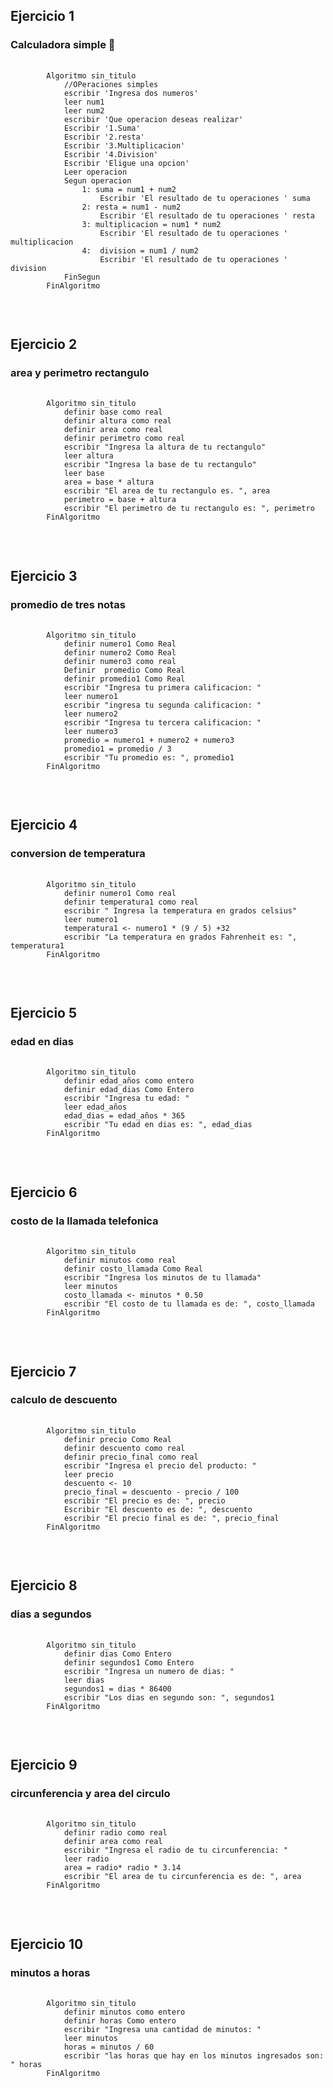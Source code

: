 <h2>Ejercicio 1</h2>
<h3>Calculadora simple 📅</h3>
<pre>
    <code>
        Algoritmo sin_titulo
            //OPeraciones simples       
            escribir 'Ingresa dos numeros'
            leer num1
            leer num2
            escribir 'Que operacion deseas realizar'
            Escribir '1.Suma'
            Escribir '2.resta'
            Escribir '3.Multiplicacion'
            Escribir '4.Division' 
            Escribir 'Eligue una opcion'
            Leer operacion
            Segun operacion 
                1: suma = num1 + num2
                    Escribir 'El resultado de tu operaciones ' suma
                2: resta = num1 - num2
                    Escribir 'El resultado de tu operaciones ' resta
                3: multiplicacion = num1 * num2
                    Escribir 'El resultado de tu operaciones ' multiplicacion
                4:	division = num1 / num2
                    Escribir 'El resultado de tu operaciones ' division
            FinSegun
        FinAlgoritmo
    </code>
</pre>

<br>


<h2>Ejercicio 2</h2>
<h3>area y perimetro rectangulo</h3>
<pre>
    <code>
        Algoritmo sin_titulo
            definir base como real 
            definir altura como real 
            definir area como real
            definir perimetro como real
            escribir "Ingresa la altura de tu rectangulo"
            leer altura
            escribir "Ingresa la base de tu rectangulo"
            leer base
            area = base * altura
            escribir "El area de tu rectangulo es. ", area
            perimetro = base + altura 
            escribir "El perimetro de tu rectangulo es: ", perimetro
        FinAlgoritmo
    </code>
</pre>

<br>

<h2>Ejercicio 3</h2>
<h3>promedio de tres notas</h3>
<pre>
    <code>
        Algoritmo sin_titulo
            definir numero1 Como Real
            definir numero2 Como Real
            definir numero3 como real
            Definir  promedio Como Real
            definir promedio1 Como Real
            escribir "Ingresa tu primera calificacion: "
            leer numero1
            escribir "ingresa tu segunda calificacion: "
            leer numero2
            escribir "Ingresa tu tercera calificacion: "
            leer numero3
            promedio = numero1 + numero2 + numero3 
            promedio1 = promedio / 3
            escribir "Tu promedio es: ", promedio1
        FinAlgoritmo
    </code>
</pre>

<br>

<h2>Ejercicio 4</h2>
<h3>conversion de temperatura</h3>
<pre>
    <code>
        Algoritmo sin_titulo
            definir numero1 Como real
            definir temperatura1 como real
            escribir " Ingresa la temperatura en grados celsius" 
            leer numero1
            temperatura1 <- numero1 * (9 / 5) +32
            escribir "La temperatura en grados Fahrenheit es: ", temperatura1
        FinAlgoritmo
    </code>
</pre>

<br>


<h2>Ejercicio 5</h2>
<h3>edad en dias</h3>
<pre>
    <code>
        Algoritmo sin_titulo
            definir edad_años como entero
            definir edad_dias Como Entero
            escribir "Ingresa tu edad: "
            leer edad_años
            edad_dias = edad_años * 365
            escribir "Tu edad en dias es: ", edad_dias
        FinAlgoritmo
    </code>
</pre>

<br>

<h2>Ejercicio 6</h2>
<h3>costo de la llamada telefonica</h3>
<pre>
    <code>
        Algoritmo sin_titulo
            definir minutos como real 
            definir costo_llamada Como Real
            escribir "Ingresa los minutos de tu llamada" 
            leer minutos
            costo_llamada <- minutos * 0.50
            escribir "El costo de tu llamada es de: ", costo_llamada
        FinAlgoritmo
    </code>
</pre>

<br>

<h2>Ejercicio 7</h2>
<h3>calculo de descuento</h3>
<pre>
    <code>
        Algoritmo sin_titulo
            definir precio Como Real
            definir descuento como real 
            definir precio_final como real
            escribir "Ingresa el precio del producto: "
            leer precio
            descuento <- 10
            precio_final = descuento - precio / 100
            escribir "El precio es de: ", precio
            Escribir "El descuento es de: ", descuento
            escribir "El precio final es de: ", precio_final
        FinAlgoritmo
    </code>
</pre>

<br>


<h2>Ejercicio 8</h2>
<h3>dias a segundos</h3>
<pre>
    <code>
        Algoritmo sin_titulo
            definir dias Como Entero
            definir segundos1 Como Entero
            escribir "Ingresa un numero de dias: "
            leer dias
            segundos1 = dias * 86400
            escribir "Los dias en segundo son: ", segundos1
        FinAlgoritmo
    </code>
</pre>

<br>

<h2>Ejercicio 9</h2>
<h3>circunferencia y area del circulo</h3>
<pre>
    <code>
        Algoritmo sin_titulo
            definir radio como real 
            definir area como real
            escribir "Ingresa el radio de tu circunferencia: "
            leer radio
            area = radio* radio * 3.14
            escribir "El area de tu circunferencia es de: ", area
        FinAlgoritmo
    </code>
</pre>

<br>


<h2>Ejercicio 10</h2>
<h3>minutos a horas</h3>
<pre>
    <code>
        Algoritmo sin_titulo
            definir minutos como entero 
            definir horas Como entero
            escribir "Ingresa una cantidad de minutos: " 
            leer minutos
            horas = minutos / 60
            escribir "las horas que hay en los minutos ingresados son: " horas 
        FinAlgoritmo
    </code>
</pre>

<br>
